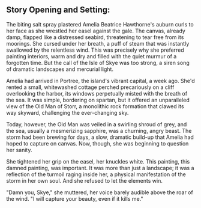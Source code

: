 ## Story Opening and Setting:

The biting salt spray plastered Amelia Beatrice Hawthorne's auburn curls to her face as she wrestled her easel against the gale. The canvas, already damp, flapped like a distressed seabird, threatening to tear free from its moorings. She cursed under her breath, a puff of steam that was instantly swallowed by the relentless wind. This was precisely why she preferred painting interiors, warm and dry and filled with the quiet murmur of a forgotten time. But the call of the Isle of Skye was too strong, a siren song of dramatic landscapes and mercurial light.

Amelia had arrived in Portree, the island's vibrant capital, a week ago. She'd rented a small, whitewashed cottage perched precariously on a cliff overlooking the harbor, its windows perpetually misted with the breath of the sea. It was simple, bordering on spartan, but it offered an unparalleled view of the Old Man of Storr, a monolithic rock formation that clawed its way skyward, challenging the ever-changing sky.

Today, however, the Old Man was veiled in a swirling shroud of grey, and the sea, usually a mesmerizing sapphire, was a churning, angry beast. The storm had been brewing for days, a slow, dramatic build-up that Amelia had hoped to capture on canvas. Now, though, she was beginning to question her sanity.

She tightened her grip on the easel, her knuckles white. This painting, this damned painting, was important. It was more than just a landscape; it was a reflection of the turmoil raging inside her, a physical manifestation of the storm in her own soul. And she refused to let the elements win.

"Damn you, Skye," she muttered, her voice barely audible above the roar of the wind. "I will capture your beauty, even if it kills me."
